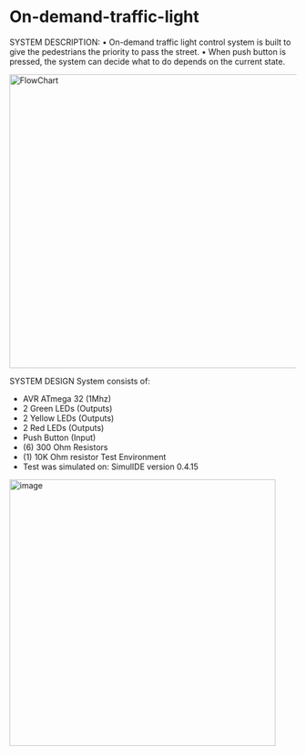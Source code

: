 # On-demand-traffic-light

SYSTEM DESCRIPTION: 
• On-demand traffic light control system is built to give the pedestrians 
the priority to pass the street.
• When push button is pressed, the system can decide what to do 
depends on the current state.

<img width="515" alt="FlowChart" src="https://user-images.githubusercontent.com/116180160/196719006-3e97884d-5100-45d5-9996-e248a294775e.png">

SYSTEM DESIGN
System consists of:
- AVR ATmega 32 (1Mhz)
- 2 Green LEDs (Outputs)
- 2 Yellow LEDs (Outputs)
- 2 Red LEDs (Outputs)
- Push Button (Input)
- (6) 300 Ohm Resistors
- (1) 10K Ohm resistor
Test Environment 
- Test was simulated on: SimulIDE version 0.4.15
<img width="467" alt="image" src="https://user-images.githubusercontent.com/116180160/196719308-457d91d4-95b4-46fb-92a8-a0a8c2214361.png">


